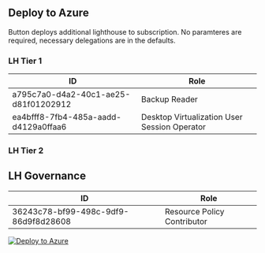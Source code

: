 ## Deploy to Azure

Button deploys additional lighthouse to subscription. No paramteres are required, necessary delegations are in the defaults.

### LH Tier 1
| ID                                 | Role                      |
| ---------------------------------- | ------------------------- |
|a795c7a0-d4a2-40c1-ae25-d81f01202912|Backup Reader|
|ea4bfff8-7fb4-485a-aadd-d4129a0ffaa6|Desktop Virtualization User Session Operator|

### LH Tier 2

## LH Governance
| ID                                 | Role                      |
| ---------------------------------- | ------------------------- |
|36243c78-bf99-498c-9df9-86d9f8d28608|Resource Policy Contributor|
	
[![Deploy to Azure](https://aka.ms/deploytoazurebutton)](https://portal.azure.com/#create/Microsoft.Template/uri/https%3A%2F%2Fraw.githubusercontent.com%2Flbonjean%2Ftestgodmode%2Fmain%2Fazlighthouse%2Fazlcxnlubon.json)




